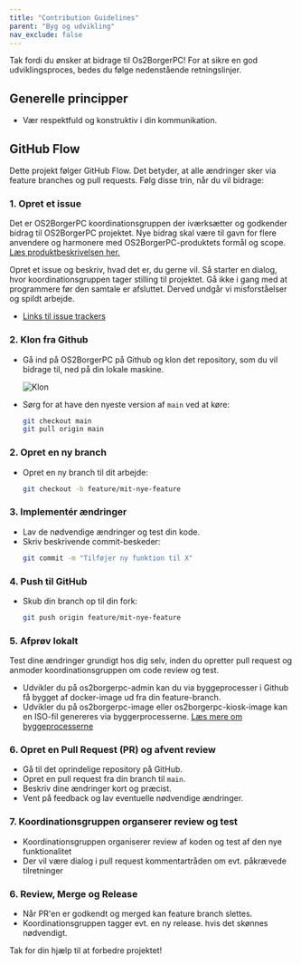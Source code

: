 ```yaml
---
title: "Contribution Guidelines"
parent: "Byg og udvikling"
nav_exclude: false
---
```


Tak fordi du ønsker at bidrage til Os2BorgerPC! For at sikre en god udviklingsproces, bedes du følge nedenstående retningslinjer.

## Generelle principper
- Vær respektfuld og konstruktiv i din kommunikation.

## GitHub Flow
Dette projekt følger GitHub Flow. Det betyder, at alle ændringer sker via feature branches og pull requests. Følg disse trin, når du vil bidrage:

### 1. Opret et issue
Det er OS2BorgerPC koordinationsgruppen der iværksætter og godkender bidrag til OS2BorgerPC projektet. Nye bidrag skal være til gavn for flere anvendere og harmonere med OS2BorgerPC-produktets formål og scope. [Læs produktbeskrivelsen her.](https://os2borgerpc.github.io/os2borgerpc-docs/)

Opret et issue og beskriv, hvad det er, du gerne vil. Så starter en dialog, hvor koordinationsgruppen tager stilling til projektet. Gå ikke i gang med at programmere før den samtale er afsluttet. Derved undgår vi misforståelser og spildt arbejde.
- [Links til issue trackers](https://os2borgerpc.github.io/os2borgerpc-docs/docs/support-and-issue-tracker.html)

### 2. Klon fra Github
- Gå ind på OS2BorgerPC på Github og klon det repository, som du vil bidrage til, ned på din lokale maskine.
  
  ![Klon](https://github.com/user-attachments/assets/e7327d5b-5dd8-41cb-82d2-1649de3ab2ef)

- Sørg for at have den nyeste version af `main` ved at køre:
  ```sh
  git checkout main
  git pull origin main
  ```

### 2. Opret en ny branch
- Opret en ny branch til dit arbejde:
  ```sh
  git checkout -b feature/mit-nye-feature
  ```

### 3. Implementér ændringer
- Lav de nødvendige ændringer og test din kode.
- Skriv beskrivende commit-beskeder:
  ```sh
  git commit -m "Tilføjer ny funktion til X"
  ```

### 4. Push til GitHub
- Skub din branch op til din fork:
  ```sh
  git push origin feature/mit-nye-feature
  ```

### 5. Afprøv lokalt
Test dine ændringer grundigt hos dig selv, inden du opretter pull request og anmoder koordinationsgruppen om code review og test.
- Udvikler du på os2borgerpc-admin kan du via byggeprocesser i Github få bygget af docker-image ud fra din feature-branch.
- Udvikler du på os2borgerpc-image eller os2borgerpc-kiosk-image kan en ISO-fil genereres via byggerprocesserne.
[Læs mere om byggeprocesserne](https://os2borgerpc.github.io/os2borgerpc-docs/docs/byg-og-udvikling/byggeprocess.html)

### 6. Opret en Pull Request (PR) og afvent review
- Gå til det oprindelige repository på GitHub.
- Opret en pull request fra din branch til `main`.
- Beskriv dine ændringer kort og præcist.
- Vent på feedback og lav eventuelle nødvendige ændringer.

### 7. Koordinationsgruppen organserer review og test
- Koordinationsgruppen organiserer review af koden og test af den nye funktionalitet
- Der vil være dialog i pull request kommentartråden om evt. påkrævede tilretninger

### 6. Review, Merge og Release
- Når PR'en er godkendt og merged kan feature branch slettes.
- Koordinationsgruppen tagger evt. en ny release. hvis det skønnes nødvendigt.

Tak for din hjælp til at forbedre projektet!


